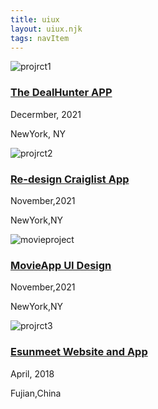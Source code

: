```yaml
---
title: uiux
layout: uiux.njk
tags: navItem
---
```


   <main class="uiux">
     <div class="pjcard">
        <a href="/#"></a>
       <img src="/images/thedealhunter.jpg" alt="projrct1">
       <div class="card_text">
         <h3> <a href="/pj_thedealhunter"> The DealHunter APP</a></h3> 
        <p>Decermber, 2021 </p>
       <p>NewYork, NY<p>
         </div>
     </div>
     <div class="pjcard">
       <img src="/images/craiglist.jpg" alt="projrct2">
       <div class="card_text">
       <h3><a href="/pj_thedealhunter">Re-design Craiglist App</a></h3>
       <p>November,2021 </p>
       <p>NewYork,NY</p>
       </div>
     </div>
     <div class="pjcard">
       <img src="/images/movie.jpg" alt="movieproject">
       <div class="card_text">
       <h3><a href="/movie">MovieApp UI Design </a></h3>
       <p>November,2021 </p>
       <p>NewYork,NY</p>
       </div>
     </div>
     <div class="pjcard">
       <img src="/images/esunmeetwebsite.jpg" alt="projrct3">
       <div class="card_text">
       <h3><a href="/pj-esunmeet">Esunmeet Website and App</a></h3>
       <p> April, 2018 <p>
       <p>Fujian,China<p>
       </div>
     </div>
     
     
     
   </main>

  